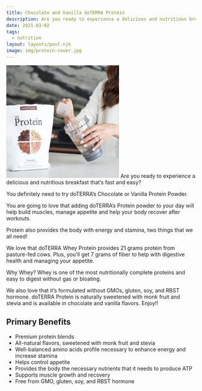```yaml
---
title: Chocolate and Vanilla doTERRA Protein
description: Are you ready to experience a delicious and nutritious breakfast that’s fast and easy?
date: 2021-03-02
tags:
  - nutrition
layout: layouts/post.njk
image: img/protein-cover.jpg
---
```


<img src="/img/protein-package.jpg" alt="doTerra Protein supplement" class="pull-right">
Are you ready to experience a delicious and nutritious breakfast that’s fast and easy?

You definitely need to try doTERRA’s Chocolate or Vanilla Protein Powder.

You are going to love that adding doTERRA’s Protein powder to your day will help build muscles, manage appetite and help your body recover after workouts.

Protein also provides the body with energy and stamina, two things that we all need!

We love that doTERRA Whey Protein provides 21 grams protein from pasture-fed cows. Plus, you’ll get 7 grams of fiber to help with digestive health and managing your appetite.

Why Whey? Whey is one of the most nutritionally complete proteins and easy to digest without gas or bloating.

We also love that it’s formulated without GMOs, gluten, soy, and RBST hormone. doTERRA Protein is naturally sweetened with monk fruit and stevia and is available in chocolate and vanilla flavors. Enjoy!!

## Primary Benefits

- Premium protein blends
- All-natural flavors, sweetened with monk fruit and stevia
- Well-balanced amino acids profile necessary to enhance energy and increase stamina
- Helps control appetite
- Provides the body the necessary nutrients that it needs to produce ATP
- Supports muscle growth and recovery
- Free from GMO, gluten, soy, and RBST hormone
